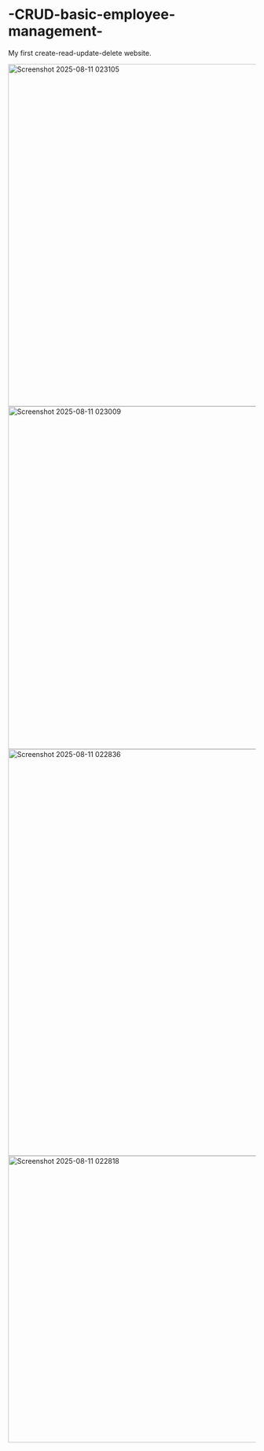 # -CRUD-basic-employee-management-
My first create-read-update-delete website.

<img width="1090" height="696" alt="Screenshot 2025-08-11 023105" src="https://github.com/user-attachments/assets/473464d7-e6d5-4c98-bcde-84a406a32ce4" />
<img width="1100" height="697" alt="Screenshot 2025-08-11 023009" src="https://github.com/user-attachments/assets/6b95b126-fe77-4f12-8fe8-538f05dd9074" />
<img width="821" height="827" alt="Screenshot 2025-08-11 022836" src="https://github.com/user-attachments/assets/c1d3dcdf-9e64-4d22-afe0-ef94a876bde2" />
<img width="1140" height="583" alt="Screenshot 2025-08-11 022818" src="https://github.com/user-attachments/assets/5191d679-852f-4a8b-a740-bf5b15775c30" />
